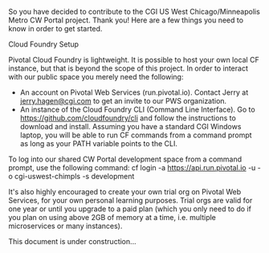 So you have decided to contribute to the CGI US West Chicago/Minneapolis Metro CW Portal project.  Thank you!  Here are a few things you need to know in order to get started.

Cloud Foundry Setup

Pivotal Cloud Foundry is lightweight.  It is possible to host your own local CF instance, but that is beyond the scope of this project.  In order to interact with our public space you merely need the following:

* An account on Pivotal Web Services (run.pivotal.io).  Contact Jerry at jerry.hagen@cgi.com to get an invite to our PWS organization.
* An instance of the Cloud Foundry CLI (Command Line Interface).  Go to https://github.com/cloudfoundry/cli and follow the instructions to download and install.  Assuming you have a standard CGI Windows laptop, you will be able to run CF commands from a command prompt as long as your PATH variable points to the CLI.

To log into our shared CW Portal development space from a command prompt, use the following command:  cf login -a https://api.run.pivotal.io -u <YOUR PWS USER NAME> -o cgi-uswest-chimpls -s development
  
It's also highly encouraged to create your own trial org on Pivotal Web Services, for your own personal learning purposes.  Trial orgs are valid for one year or until you upgrade to a paid plan (which you only need to do if you plan on using above 2GB of memory at a time, i.e. multiple microservices or many instances).



This document is under construction...
